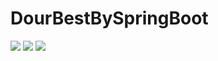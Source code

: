 # DourBestBySpringBoot
<img src="https://capsule-render.vercel.app/api?type=shark&color=auto&height=300&section=header&text=DourBest&fontSize=90" />
 <img src="https://img.shields.io/badge/SpringBoot-#6DB33F?style=flat&logo=spring&logoColor=white"/>
<img src="https://capsule-render.vercel.app/api?type=shark&color=auto&height=300&section=footer" />
